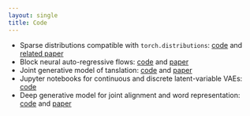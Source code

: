 ```yaml
---
layout: single
title: Code
---
```


* Sparse distributions compatible with `torch.distributions`: [code](https://github.com/probabll/dists.pt) and [related paper](https://arxiv.org/pdf/1905.08160.pdf)
* Block neural auto-regressive flows: [code](https://github.com/nicola-decao/BNAF) and [paper](https://arxiv.org/pdf/1904.04676.pdf)
* Joint generative model of tanslation: [code](https://github.com/Roxot/AEVNMT) and [paper](https://arxiv.org/pdf/1807.10564.pdf)
* Jupyter notebooks for continuous and discrete latent-variable VAEs: [code](https://github.com/probabll/dgm4nlp)
* Deep generative model for joint alignment and word representation: [code](https://github.com/uva-slpl/embedalign) and [paper](https://www.aclweb.org/anthology/N18-1092)
